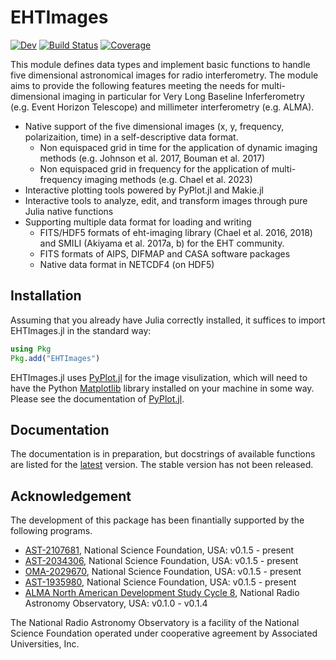 # EHTImages
[![Dev](https://img.shields.io/badge/docs-dev-blue.svg)](https://ehtjulia.github.io/EHTImages.jl/dev/)
[![Build Status](https://github.com/EHTJulia/EHTImages.jl/actions/workflows/CI.yml/badge.svg?branch=main)](https://github.com/EHTJulia/EHTImages.jl/actions/workflows/CI.yml?query=branch%3Amain)
[![Coverage](https://codecov.io/gh/EHTJulia/EHTImages.jl/branch/main/graph/badge.svg)](https://codecov.io/gh/EHTJulia/EHTImages.jl)

This module defines data types and implement basic functions to handle five dimensional astronomical images for radio interferometry.
The module aims to provide the following features meeting the needs for multi-dimensional imaging in particular for Very Long Baseline Inferferometry (e.g. Event Horizon Telescope) and millimeter interferometry (e.g. ALMA).
- Native support of the five dimensional images (x, y, frequency, polarizaition, time) in a self-descriptive data format.
    + Non equispaced grid in time for the application of dynamic imaging methods (e.g. Johnson et al. 2017, Bouman et al. 2017)
    + Non equispaced grid in frequency for the application of multi-frequency imaging methods (e.g. Chael et al. 2023)
- Interactive plotting tools powered by PyPlot.jl and Makie.jl
- Interactive tools to analyze, edit, and transform images through pure Julia native functions
- Supporting multiple data format for loading and writing
    + FITS/HDF5 formats of eht-imaging library (Chael et al. 2016, 2018) and SMILI (Akiyama et al. 2017a, b) for the EHT community.
    + FITS formats of AIPS, DIFMAP and CASA software packages
    + Native data format in NETCDF4 (on HDF5)

## Installation
Assuming that you already have Julia correctly installed, it suffices to import EHTImages.jl in the standard 
way:

```julia
using Pkg
Pkg.add("EHTImages")
```

EHTImages.jl uses [PyPlot.jl](https://github.com/JuliaPy/PyPlot.jl) for the image visulization, which
will need to have the Python [Matplotlib](http://matplotlib.org/) library installed on your machine in some way.
Please see the documentation of [PyPlot.jl](https://github.com/JuliaPy/PyPlot.jl).


## Documentation
The documentation is in preparation, but docstrings of available functions are listed for the [latest](https://ehtjulia.github.io/EHTImages.jl/dev) version. The stable version has not been released. 


## Acknowledgement
The development of this package has been finantially supported by the following programs.
- [AST-2107681](https://www.nsf.gov/awardsearch/showAward?AWD_ID=2107681), National Science Foundation, USA: v0.1.5 - present
- [AST-2034306](https://www.nsf.gov/awardsearch/showAward?AWD_ID=2034306), National Science Foundation, USA: v0.1.5 - present
- [OMA-2029670](https://www.nsf.gov/awardsearch/showAward?AWD_ID=2029670), National Science Foundation, USA: v0.1.5 - present
- [AST-1935980](https://www.nsf.gov/awardsearch/showAward?AWD_ID=1935980), National Science Foundation, USA: v0.1.5 - present
- [ALMA North American Development Study Cycle 8](https://science.nrao.edu/facilities/alma/science_sustainability/alma-develop-history), National Radio Astronomy Observatory, USA: v0.1.0 - v0.1.4

The National Radio Astronomy Observatory is a facility of the National Science Foundation operated under cooperative agreement by Associated Universities, Inc.